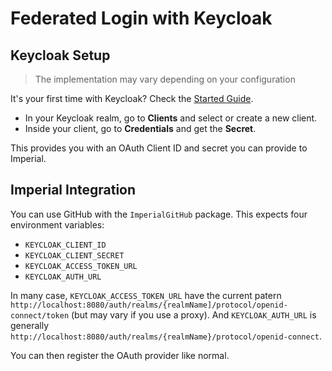 # Federated Login with Keycloak

## Keycloak Setup

> The implementation may vary depending on your configuration

It's your first time with Keycloak? Check the [Started Guide][1].

- In your Keycloak realm, go to **Clients** and select or create a new client.
- Inside your client, go to **Credentials** and get the **Secret**.

This provides you with an OAuth Client ID and secret you can provide to Imperial.

## Imperial Integration

You can use GitHub with the `ImperialGitHub` package. This expects four environment variables:

* `KEYCLOAK_CLIENT_ID`
* `KEYCLOAK_CLIENT_SECRET`
* `KEYCLOAK_ACCESS_TOKEN_URL`
* `KEYCLOAK_AUTH_URL`

In many case, `KEYCLOAK_ACCESS_TOKEN_URL` have the current patern `http://localhost:8080/auth/realms/{realmName]/protocol/openid-connect/token` (but may vary if you use a proxy). And `KEYCLOAK_AUTH_URL` is generally `http://localhost:8080/auth/realms/{realmName}/protocol/openid-connect`.

You can then register the OAuth provider like normal.

[1]: https://www.keycloak.org/docs/latest/getting_started/index.html
